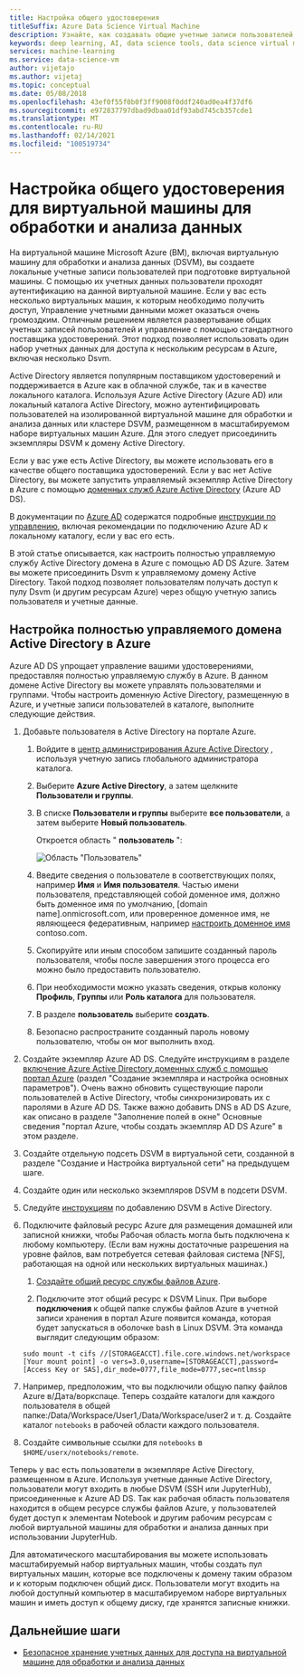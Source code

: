 ```yaml
---
title: Настройка общего удостоверения
titleSuffix: Azure Data Science Virtual Machine
description: Узнайте, как создавать общие учетные записи пользователей, которые можно использовать в нескольких Виртуальных машинах для обработки и анализа данных. Для аутентификации пользователей в Виртуальной машине для обработки и анализа данных можно использовать Azure Active Directory или локальную службу Active Directory.
keywords: deep learning, AI, data science tools, data science virtual machine, geospatial analytics, team data science process
services: machine-learning
ms.service: data-science-vm
author: vijetajo
ms.author: vijetaj
ms.topic: conceptual
ms.date: 05/08/2018
ms.openlocfilehash: 43ef0f55f0b0f3ff9008f0ddf240ad0ea4f37df6
ms.sourcegitcommit: e972837797dbad9dbaa01df93abd745cb357cde1
ms.translationtype: MT
ms.contentlocale: ru-RU
ms.lasthandoff: 02/14/2021
ms.locfileid: "100519734"
---
```

# <a name="set-up-a-common-identity-on-a-data-science-virtual-machine"></a>Настройка общего удостоверения для виртуальной машины для обработки и анализа данных

На виртуальной машине Microsoft Azure (ВМ), включая виртуальную машину для обработки и анализа данных (DSVM), вы создаете локальные учетные записи пользователей при подготовке виртуальной машины. С помощью их учетных данных пользователи проходят аутентификацию на данной виртуальной машине. Если у вас есть несколько виртуальных машин, к которым необходимо получить доступ, Управление учетными данными может оказаться очень громоздким. Отличным решением является развертывание общих учетных записей пользователей и управление с помощью стандартного поставщика удостоверений. Этот подход позволяет использовать один набор учетных данных для доступа к нескольким ресурсам в Azure, включая несколько Dsvm.

Active Directory является популярным поставщиком удостоверений и поддерживается в Azure как в облачной службе, так и в качестве локального каталога. Используя Azure Active Directory (Azure AD) или локальный каталога Active Directory, можно аутентифицировать пользователей на изолированной виртуальной машине для обработки и анализа данных или кластере DSVM, размещенном в масштабируемом наборе виртуальных машин Azure. Для этого следует присоединить экземпляры DSVM к домену Active Directory.

Если у вас уже есть Active Directory, вы можете использовать его в качестве общего поставщика удостоверений. Если у вас нет Active Directory, вы можете запустить управляемый экземпляр Active Directory в Azure с помощью [доменных служб Azure Active Directory](../../active-directory-domain-services/index.yml) (Azure AD DS).

В документации по [Azure AD](../../active-directory/index.yml) содержатся подробные [инструкции по управлению](../../active-directory/hybrid/whatis-hybrid-identity.md), включая рекомендации по подключению Azure AD к локальному каталогу, если у вас его есть.

В этой статье описывается, как настроить полностью управляемую службу Active Directory домена в Azure с помощью AD DS Azure. Затем вы можете присоединить Dsvm к управляемому домену Active Directory. Такой подход позволяет пользователям получать доступ к пулу Dsvm (и другим ресурсам Azure) через общую учетную запись пользователя и учетные данные.

## <a name="set-up-a-fully-managed-active-directory-domain-on-azure"></a>Настройка полностью управляемого домена Active Directory в Azure

Azure AD DS упрощает управление вашими удостоверениями, предоставляя полностью управляемую службу в Azure. В данном домене Active Directory вы можете управлять пользователями и группами. Чтобы настроить доменную Active Directory, размещенную в Azure, и учетные записи пользователей в каталоге, выполните следующие действия.

1. Добавьте пользователя в Active Directory на портале Azure. 

   1. Войдите в [центр администрирования Azure Active Directory](https://aad.portal.azure.com) , используя учетную запись глобального администратора каталога.
    
   1. Выберите **Azure Active Directory**, а затем щелкните **Пользователи и группы**.
    
   1. В списке **Пользователи и группы** выберите **все пользователи**, а затем выберите **Новый пользователь**.
   
        Откроется область " **пользователь** ":
      
        ![Область "Пользователь"](./media/add-user.png)
    
   1. Введите сведения о пользователе в соответствующих полях, например **Имя** и **Имя пользователя**. Частью имени пользователя, представляющей собой доменное имя, должно быть доменное имя по умолчанию, [domain name].onmicrosoft.com, или проверенное доменное имя, не являющееся федеративным, например [настроить доменное имя](../../active-directory/fundamentals/add-custom-domain.md) contoso.com.
    
   1. Скопируйте или иным способом запишите созданный пароль пользователя, чтобы после завершения этого процесса его можно было предоставить пользователю.
    
   1. При необходимости можно указать сведения, открыв колонку **Профиль**, **Группы** или **Роль каталога** для пользователя. 
    
   1. В разделе **пользователь** выберите **создать**.
    
   1. Безопасно распространите созданный пароль новому пользователю, чтобы он мог выполнить вход.

1. Создайте экземпляр Azure AD DS. Следуйте инструкциям в разделе  [включение Azure Active Directory доменных служб с помощью портал Azure](../../active-directory-domain-services/tutorial-create-instance.md) (раздел "Создание экземпляра и настройка основных параметров"). Очень важно обновить существующие пароли пользователей в Active Directory, чтобы синхронизировать их с паролями в Azure AD DS. Также важно добавить DNS в AD DS Azure, как описано в разделе "Заполнение полей в окне" Основные сведения "портал Azure, чтобы создать экземпляр AD DS Azure" в этом разделе.

1. Создайте отдельную подсеть DSVM в виртуальной сети, созданной в разделе "Создание и Настройка виртуальной сети" на предыдущем шаге.
1. Создайте один или несколько экземпляров DSVM в подсети DSVM.
1. Следуйте [инструкциям](../../active-directory-domain-services/join-ubuntu-linux-vm.md) по добавлению DSVM в Active Directory. 
1. Подключите файловый ресурс Azure для размещения домашней или записной книжки, чтобы Рабочая область могла быть подключена к любому компьютеру. (Если вам нужны достаточные разрешения на уровне файлов, вам потребуется сетевая файловая система [NFS], работающая на одной или нескольких виртуальных машинах.)

   1. [Создайте общий ресурс службы файлов Azure](../../storage/files/storage-how-to-create-file-share.md).
    
   2.  Подключите этот общий ресурс к DSVM Linux. При выборе **подключения** к общей папке службы файлов Azure в учетной записи хранения в портал Azure появится команда, которая будет запускаться в оболочке bash в Linux DSVM. Эта команда выглядит следующим образом:
   
   ```
   sudo mount -t cifs //[STORAGEACCT].file.core.windows.net/workspace [Your mount point] -o vers=3.0,username=[STORAGEACCT],password=[Access Key or SAS],dir_mode=0777,file_mode=0777,sec=ntlmssp
   ```
1. Например, предположим, что вы подключили общую папку файлов Azure в/Дата/воркспаце. Теперь создайте каталоги для каждого пользователя в общей папке:/Data/Workspace/User1,/Data/Workspace/user2 и т. д. Создайте каталог `notebooks` в рабочей области каждого пользователя. 
1. Создайте символьные ссылки для `notebooks` в `$HOME/userx/notebooks/remote`.   

Теперь у вас есть пользователи в экземпляре Active Directory, размещенном в Azure. Используя учетные данные Active Directory, пользователи могут входить в любые DSVM (SSH или JupyterHub), присоединенные к Azure AD DS. Так как рабочая область пользователя находится в общем ресурсе службы файлов Azure, у пользователей будет доступ к элементам Notebook и другим рабочим ресурсам с любой виртуальной машины для обработки и анализа данных при использовании JupyterHub.

Для автоматического масштабирования вы можете использовать масштабируемый набор виртуальных машин, чтобы создать пул виртуальных машин, которые все подключены к домену таким образом и к которым подключен общий диск. Пользователи могут входить на любой доступный компьютер в масштабируемом наборе виртуальных машин и иметь доступ к общему диску, где хранятся записные книжки. 

## <a name="next-steps"></a>Дальнейшие шаги

* [Безопасное хранение учетных данных для доступа на виртуальной машине для обработки и анализа данных](dsvm-secure-access-keys.md)